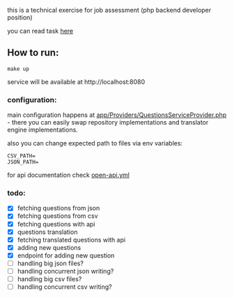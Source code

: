 this is a technical exercise for job assessment (php backend developer position)

you can read task [here](task.md)

## How to run:

```shell
make up
```

service will be available at http://localhost:8080

### configuration:

main configuration happens at [app/Providers/QuestionsServiceProvider.php](app/Providers/QuestionsServiceProvider.php) -
there you can easily swap repository implementations and translator engine implementations.

also you can change expected path to files via env variables:

```dotenv
CSV_PATH=
JSON_PATH=
```

for api documentation check [open-api.yml](open-api.yaml)

### todo:

- [x] fetching questions from json
- [x] fetching questions from csv
- [x] fetching questions with api
- [x] questions translation
- [x] fetching translated questions with api
- [x] adding new questions
- [x] endpoint for adding new question
- [ ] handling big json files?
- [ ] handling concurrent json writing?
- [ ] handling big csv files?
- [ ] handling concurrent csv writing?